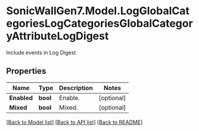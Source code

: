 # SonicWallGen7.Model.LogGlobalCategoriesLogCategoriesGlobalCategoryAttributeLogDigest
Include events in Log Digest.

## Properties

Name | Type | Description | Notes
------------ | ------------- | ------------- | -------------
**Enabled** | **bool** | Enable. | [optional] 
**Mixed** | **bool** | Mixed. | [optional] 

[[Back to Model list]](../README.md#documentation-for-models) [[Back to API list]](../README.md#documentation-for-api-endpoints) [[Back to README]](../README.md)

